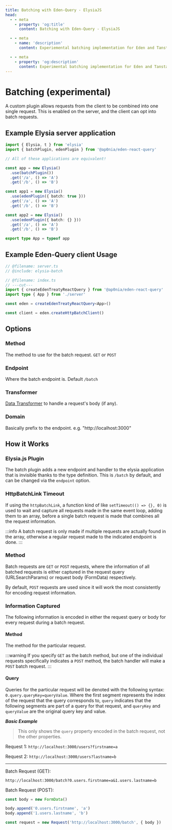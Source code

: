 ```yaml
---
title: Batching with Eden-Query - ElysiaJS
head:
  - - meta
    - property: 'og:title'
      content: Batching with Eden-Query - ElysiaJS

  - - meta
    - name: 'description'
      content: Experiemental batching implementation for Eden and Tanstack-Query integration.

  - - meta
    - property: 'og:description'
      content: Experimental batching implementation for Eden and Tanstack-Query integration.
---
```


# Batching (experimental)

A custom plugin allows requests from the client to be combined into one single request.
This is enabled on the server, and the client can opt into batch requests.

## Example Elysia server application

```typescript twoslash include elysia-batch
import { Elysia, t } from 'elysia'
import { batchPlugin, edenPlugin } from '@ap0nia/eden-react-query'

// All of these applications are equivalent!

const app = new Elysia()
  .use(batchPlugin())
  .get('/a', () => 'A')
  .get('/b', () => 'B')

const app1 = new Elysia()
  .use(edenPlugin({ batch: true }))
  .get('/a', () => 'A')
  .get('/b', () => 'B')

const app2 = new Elysia()
  .use(edenPlugin({ batch: {} }))
  .get('/a', () => 'A')
  .get('/b', () => 'B')

export type App = typeof app
```

## Example Eden-Query client Usage

```typescript twoslash
// @filename: server.ts
// @include: elysia-batch

// @filename: index.ts
// ---cut---
import { createEdenTreatyReactQuery } from '@ap0nia/eden-react-query'
import type { App } from './server'

const eden = createEdenTreatyReactQuery<App>()

const client = eden.createHttpBatchClient()
```

## Options

### Method

The method to use for the batch request. `GET` or `POST`

### Endpoint

Where the batch endpoint is. Default `/batch`

### Transformer

[Data Transformer](https://trpc.io/docs/server/data-transformers) to handle a request's body (if any).

### Domain

Basically prefix to the endpoint. e.g. "http://localhost:3000"

## How it Works

### Elysia.js Plugin

The batch plugin adds a new endpoint and handler to the elysia application that is invisible thanks to the type definition.
This is `/batch` by default, and can be changed via the `endpoint` option.

### HttpBatchLink Timeout

If using the `httpBatchLink`, a function kind of like `setTimeout(() => {}, 0)` is used to
wait and capture all requests made in the same event loop, adding them to an array, before
a single batch request is made that combines all the request information.

:::info
A batch request is only made if multiple requests are actually found in the array,
otherwise a regular request made to the indicated endpoint is done.
:::

### Method

Batch requests are `GET` or `POST` requests, where the information of all batched requests
is either captured in the request query (URLSearchParams) or request body (FormData) respectively.

By default, `POST` requests are used since it will work the most consistently for encoding
request information.

### Information Captured

The following information is encoded in either the request query or body for every request
during a batch request.

#### Method

The method for the particular request.

:::warning
If you specify `GET` as the batch method, but one of the individual requests specifically
indicates a `POST` method, the batch handler will make a `POST` batch request.
:::

#### Query

Queries for the particular request will be denoted with the following syntax:
`0.query.queryKey=queryValue`. Where the first segment represents the index of the request
that the query corresponds to, `query` indicates that the following segments are part of a query for that request,
and `queryKey` and `queryValue` are the original query key and value.

**_Basic Example_**

> This only shows the `query` property encoded in the batch request, not the other properties.

Request 1: `http://localhost:3000/users?firstname=a`

Request 2: `http://localhost:3000/users?lastname=b`

<hr>

Batch Request (GET):

`http://localhost:3000/batch?0.users.firstname=a&1.users.lastname=b`

Batch Request (POST):

```typescript twoslash
const body = new FormData()

body.append('0.users.firstname', 'a')
body.append('1.users.lastname', 'b')

const request = new Request('http://localhost:3000/batch', { body })
```
